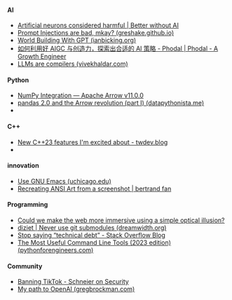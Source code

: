 #### AI
+ [Artificial neurons considered harmful | Better without AI](https://betterwithout.ai/artificial-neurons-considered-harmful)
+ [Prompt Injections are bad, mkay? (greshake.github.io)](https://greshake.github.io/)
+ [World Building With GPT (ianbicking.org)](https://ianbicking.org/blog/2023/02/world-building-with-gpt.html)
+ [如何利用好 AIGC 与创造力，探索出合适的 AI 策略 - Phodal | Phodal - A Growth Engineer](https://www.phodal.com/blog/adapter-aigc-for-personal/)
+ [LLMs are compilers (vivekhaldar.com)](https://vivekhaldar.com/articles/llms-are-compilers/)

#### Python
+ [NumPy Integration — Apache Arrow v11.0.0](https://arrow.apache.org/docs/python/numpy.html)
+ [pandas 2.0 and the Arrow revolution (part I) (datapythonista.me)](https://datapythonista.me/blog/pandas-20-and-the-arrow-revolution-part-i)
+ 

#### C++
+ [New C++23 features I'm excited about - twdev.blog](https://twdev.blog/2022/10/cpp23/)
+ 

#### innovation
+ [Use GNU Emacs (uchicago.edu)](https://www2.lib.uchicago.edu/keith/emacs/)
+ [Recreating ANSI Art from a screenshot | bertrand fan](https://bert.org/2023/02/27/recreating-ansi-art-from-a-screenshot/)

#### Programming
+ [Could we make the web more immersive using a simple optical illusion? ](https://shopify.github.io/spatial-commerce-projects/WonkaVision/)
+ [diziet | Never use git submodules (dreamwidth.org)](https://diziet.dreamwidth.org/14666.html)
+ [Stop saying “technical debt” - Stack Overflow Blog](https://stackoverflow.blog/2023/02/27/stop-saying-technical-debt/)
+ [The Most Useful Command Line Tools (2023 edition) (pythonforengineers.com)](https://new.pythonforengineers.com/blog/best-command-line-tools-ive-played-with/)


#### Community
+ [Banning TikTok - Schneier on Security](https://www.schneier.com/blog/archives/2023/02/banning-tiktok.html)
+ [My path to OpenAI (gregbrockman.com)](https://blog.gregbrockman.com/my-path-to-openai)
